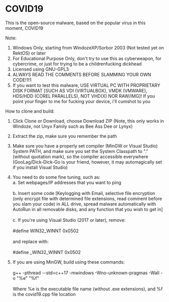 # COVID19
This is the open-source malware, based on the popular virus in this moment, COVID19


Note:

1. Windows Only, starting from WindozeXP/Sorbor 2003 (Not tested yet on RektOS) or later
2. For Educational Purpose Only, don't try to use this as cyberweapon, for cybercrime, or just for trying to be a childrenfucking dickhead
3. Licensed using GNU-GPL3
4. ALWAYS READ THE COMMENTS BEFORE SLAMMING YOUR OWN CODE!1!1
5. If you want to test this malware, USE VIRTUAL PC WITH PROPRIETARY DISK FORMAT [SUCH AS VDI (VIRTUALBOX), VMDK (VMWARE), HDS/HDD (COREL PARALLELS), NOT VHD(X) NOR RAW/IMG]! If you point your finger to me for fucking your device, i'll cumshot to you

How to clone and build:

1. Click Clone or Download, choose Download ZIP (Note, this only works in Windoze, not Unyx Family such as Bee Ass Dee or Lynyx)
2. Extract the zip, make sure you remember the path
3. Make sure you have a properly set compiler (MinGW or Visual Studio) System PATH, and make sure you set the System Classpath to "." (without quotation mark), so the compiler accessible everywhere (GooLag/Dick-Dick-Go is your friend, however, it may automagically set if you install Visual Studio)
4. You need to do some fine tuning, such as:
<br>a. Set webpages/IP addresses that you want to ping</br>
<br>b. Insert some code [Keylogging with Email, selective file encryption (only encrypt file with determined file extensions, read comment before you slam your code) in ALL drive, spread malware automatically with AutoRun in all removable disks, and any function that you wish to get in]</br>
<br>c. If you're using Visual Studio (2017 or later), remove:</br>
<br>#define WIN32_WINNT 0x0502</br>
<br>and replace with:</br>
<br>#define _WIN32_WINNT 0x0502</br>

5. If you are using MinGW, build using these commands:</br>
<br>g++ -pthread --std=c++17 -mwindows -Wno-unknown-pragmas -Wall -o "%e" "%f"</br>
<br>Where %e is the executable file name (without .exe extensions), and %f is the covid19.cpp file location</br>
